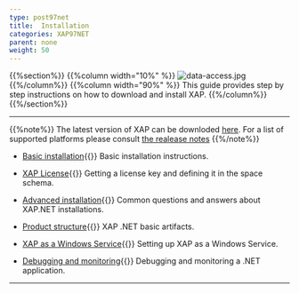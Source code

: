 ```yaml
---
type: post97net
title:  Installation
categories: XAP97NET
parent: none
weight: 50
---
```




{{%section%}}
{{%column width="10%" %}}
![data-access.jpg](/attachment_files/subject/data-access.png)
{{%/column%}}
{{%column width="90%" %}}
This guide provides step by step instructions on how to download and install XAP.
{{%/column%}}
{{%/section%}}
<hr/>

{{%note%}}
The latest version of XAP can be downloded [here](http://www.gigaspaces.com/xap-download).
For a list of supported platforms please consult [the realease notes](/release_notes)
{{%/note%}}


- [Basic installation](./installation.html){{<wbr>}}
Basic installation instructions.

- [XAP License](./license-key.html){{<wbr>}}
Getting a license key and defining it in the space schema.

- [Advanced installation](./advanced-installation-scenarios.html){{<wbr>}}
Common questions and answers about XAP.NET installations.

- [Product structure](./product-structure.html){{<wbr>}}
XAP .NET basic artifacts.

- [XAP as a Windows Service](./gigaspaces-services-manager.html){{<wbr>}}
Setting up XAP as a Windows Service.


- [Debugging and monitoring](./debugging-a-xap.net-application.html){{<wbr>}}
Debugging and monitoring a .NET application.

<hr/>


